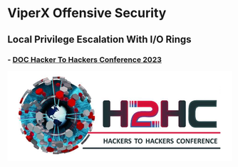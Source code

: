 # ViperX Offensive Security
## Local Privilege Escalation With I/O Rings
### - [DOC Hacker To Hackers Conference 2023](H2HC.pdf)
![alt text](logo.jpg)
